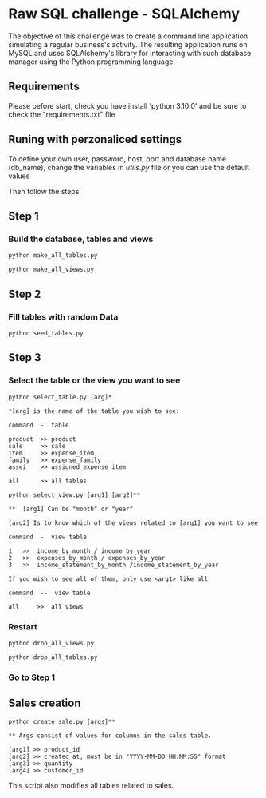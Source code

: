 # Raw SQL challenge - SQLAlchemy

The objective of this challenge was to create a command line application simulating a regular business's activity. The resulting application runs on MySQL and uses SQLAlchemy's library for interacting with such database manager using the Python programming language.

## Requirements

Please before start, check you have install 'python 3.10.0' and be sure to check the "requirements.txt" file

## Runing with perzonaliced settings

To define your own user, password, host, port and database name (db_name), change the variables in *utils.py* file or you can use the default values

Then follow the steps

## Step 1

### Build the database, tables and views

```
python make_all_tables.py

python make_all_views.py
```

## Step 2

### Fill tables with random Data

```
python seed_tables.py
```

## Step 3

### Select the table or the view you want to see

```
python select_table.py [arg]*
```

    *[arg] is the name of the table you wish to see:
    
    command  -  table

    product  >> product 
    sale     >> sale 
    item     >> expense_item 
    family   >> expense_family
    assei    >> assigned_expense_item 

    all      >> all tables

```
python select_view.py [arg1] [arg2]**
```

    
    **  [arg1] Can be "month" or "year"

    [arg2] Is to know which of the views related to [arg1] you want to see

    command  -  view table

    1   >>  income_by_month / income_by_year
    2   >>  expenses_by_month / expenses_by_year
    3   >>  income_statement_by_month /income_statement_by_year

    If you wish to see all of them, only use <arg1> like all

    command  --  view table

    all     >>  all views

### Restart

```
python drop_all_views.py

python drop_all_tables.py
```

### Go to Step 1

## Sales creation

```
python create_sale.py [args]**
```

    ** Args consist of values for columns in the sales table.

    [arg1] >> product_id
    [arg2] >> created_at, must be in "YYYY-MM-DD HH:MM:SS" format
    [arg3] >> quantity
    [arg4] >> customer_id

This script also modifies all tables related to sales.
